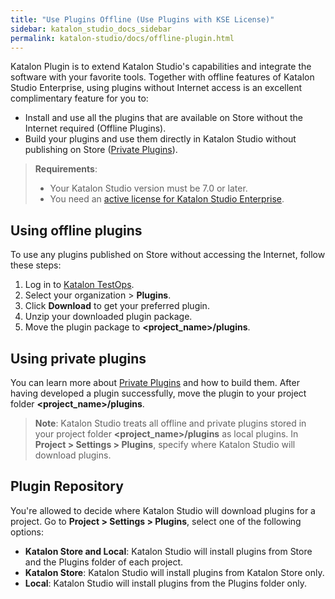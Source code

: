 ```yaml
---
title: "Use Plugins Offline (Use Plugins with KSE License)"
sidebar: katalon_studio_docs_sidebar
permalink: katalon-studio/docs/offline-plugin.html
---
```

Katalon Plugin is to extend Katalon Studio's capabilities and integrate the software with your favorite tools. Together with offline features of Katalon Studio Enterprise, using plugins without Internet access is an excellent complimentary feature for you to:

* Install and use all the plugins that are available on Store without the Internet required (Offline Plugins).
* Build your plugins and use them directly in Katalon Studio without publishing on Store ([Private Plugins](https://docs.katalon.com/katalon-studio/docs/private-plugins.html)).

> **Requirements**:
>
> * Your Katalon Studio version must be 7.0 or later.
> * You need an [active license for Katalon Studio Enterprise](https://docs.katalon.com/katalon-studio/docs/license.html#paid-license).

## Using offline plugins

To use any plugins published on Store without accessing the Internet, follow these steps:

1. Log in to [Katalon TestOps](https://analytics.katalon.com/home).
2. Select your organization > **Plugins**.
3. Click **Download** to get your preferred plugin.
4. Unzip your downloaded plugin package.
5. Move the plugin package to **<project_name>/plugins**.

## Using private plugins

You can learn more about [Private Plugins](https://docs.katalon.com/katalon-studio/docs/private-plugins.html) and how to build them. After having developed a plugin successfully, move the plugin to your project folder **<project_name>/plugins**.

> **Note**: Katalon Studio treats all offline and private plugins stored in your project folder **<project_name>/plugins** as local plugins. In **Project > Settings > Plugins**, specify where Katalon Studio will download plugins.

## Plugin Repository

You're allowed to decide where Katalon Studio will download plugins for a project. Go to **Project > Settings > Plugins**, select one of the following options:

* **Katalon Store and Local**: Katalon Studio will install plugins from Store and the Plugins folder of each project.
* **Katalon Store**: Katalon Studio will install plugins from Katalon Store only.
* **Local**: Katalon Studio will install plugins from the Plugins folder only.
